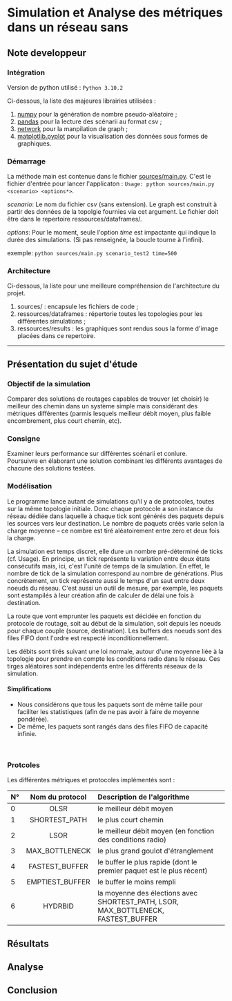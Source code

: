 # Simulation et Analyse des métriques dans un réseau sans 

## Note developpeur

### Intégration

Version de python utilisé : `Python 3.10.2`

Ci-dessous, la liste des majeures librairies utilisées :
1. [numpy](https://numpy.org/) pour la génération de nombre pseudo-aléatoire ;
2. [pandas](https://pandas.pydata.org/) pour la lecture des scénarii au format csv ;
3. [network](https://networkx.org/) pour la manpilation de graph ;
4. [matplotlib.pyplot](https://matplotlib.org/) pour la visualisation des données sous formes de graphiques.


### Démarrage

La méthode main est contenue dans le fichier [sources/main.py](./sources/main.py). C'est le fichier d'entrée pour lancer l'applicaton : `Usage: python sources/main.py <scenario> <options*>`.


*scenario*: Le nom du fichier csv (sans extension). Le graph est construit à partir des données de la topolgie fournies via cet argument. Le fichier doit être dans le repertoire ressources/dataframes/.

*options*: Pour le moment, seule l'option *time* est impactante qui indique la durée des simulations. (Si pas renseignée, la boucle tourne à l'infini).

exemple: `python sources/main.py scenario_test2 time=500`

### Architecture

Ci-dessous, la liste pour une meilleure compréhension de l'architecture du projet.

1. sources/ : encapsule les fichiers de code ;
2. ressources/dataframes : répertorie toutes les topologies pour les différentes simulations ;
3. ressources/results : les graphiques sont rendus sous la forme d'image placées dans ce repertoire.

-----------------

## Présentation du sujet d'étude

### Objectif de la simulation

Comparer des solutions de routages capables de trouver (et choisir) le meilleur des chemin dans un système simple mais considérant des métriques différentes (parmis lesquels meilleur débit moyen, plus faible encombrement, plus court chemin, etc).
<br>

### Consigne

Examiner leurs performance sur différentes scénarii et conlure. <br>
Poursuivre en élaborant une solution combinant les différents avantages de chacune des solutions testées.
<br>

### Modélisation

Le programme lance autant de simulations qu'il y a de  protocoles, toutes sur la même topologie initiale. Donc chaque protocole a son instance du réseau dédiée dans laquelle à chaque tick sont générés des paquets depuis les sources vers leur destination. Le nombre de paquets créés varie selon la charge moyenne – ce nombre est tiré aléatoirement entre zero et deux fois la charge.

La simulation est temps discret, elle dure un nombre pré-déterminé de ticks (cf. Usage). En principe, un tick représente la variation entre deux états consécutifs mais, ici, c'est l'unité de temps de la simulation. En effet, le nombre de tick de la simulation correspond au nombre de générations. Plus concrètement, un tick représente aussi le temps d'un saut entre deux noeuds du réseau. C'est aussi un outil de mesure, par exemple, les paquets sont estampilés à leur création afin de calculer de délai une fois à destination.

La route que vont emprunter les paquets est décidée en fonction du protocole de routage, soit au début de la simulation, soit depuis les noeuds pour chaque couple (source, destination). Les buffers des noeuds sont des files FIFO dont l'ordre est respecté inconditionnellement.

Les débits sont tirés suivant une loi normale, autour d'une moyenne liée à la topologie pour prendre en compte les conditions radio dans le réseau. Ces tirges aléatoires sont indépendents entre les différents réseaux de la simulation.

#### Simplifications

- Nous considérons que tous les paquets sont de même taille pour faciliter les statistiques (afin de ne pas avoir à  faire de moyenne pondérée).
- De même, les paquets sont rangés dans des files FIFO de capacité infinie.
<br>

### Protcoles

Les différentes métriques et protocoles implémentés sont : 


| N° | Nom du protocol         | Description de l'algorithme |
| :- |:----------------------: | :-------------------------- |
| 0  | OLSR                    | le meilleur débit moyen     |
| 1  | SHORTEST_PATH           | le plus court chemin        |
| 2  | LSOR                    | le meilleur débit moyen (en fonction des conditions radio) |
| 3  | MAX_BOTTLENECK          | le plus grand goulot d'étranglement |
| 4  | FASTEST_BUFFER          | le buffer le plus rapide (dont le premier paquet est le plus récent)   |
| 5  | EMPTIEST_BUFFER         | le buffer le moins rempli   |
| 6  | HYDRBID | la moyenne des élections avec SHORTEST_PATH, LSOR, MAX_BOTTLENECK, FASTEST_BUFFER |

## Résultats

## Analyse

## Conclusion
